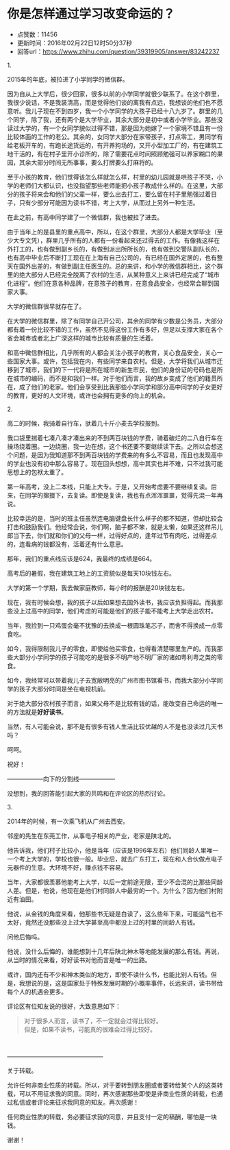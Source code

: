 # 你是怎样通过学习改变命运的？
- 点赞数：11456
- 更新时间：2016年02月22日12时50分37秒
- 回答url：https://www.zhihu.com/question/39319905/answer/83242237
<body>
 <p data-pid="ntGEK9f1">1.</p>
 <p data-pid="OYUo-ODn">2015年的年底，被拉进了小学同学的微信群。</p>
 <p data-pid="c3ZL7tjD">因为自从上大学后，很少回家，很多以前的小学同学就很少联系了。在这个群里，我很少说话，不是我装清高，而是觉得他们谈的离我有点远，我想谈的他们也不愿意听。我儿子现在不到四岁，我一个小学同学的大孩子已经十八九岁了。群里的几个同学，除了我，还有两个是大学毕业，其余大部分是初中或者小学毕业。那些没读过大学的，有一个女同学貌似过得不错，那是因为她嫁了一个家境不错且有一份比较体面的工作的老公。其余的，女同学大部分在家带孩子，打点零工，男同学有给老板开车的，有跑长途货运的，有开养狗场的，又开小型加工厂的，有在建筑工地干活的，有在村子里开小诊所的，除了需要花点时间照顾勉强可以养家糊口的果园，其余大部分时间无所事事，要么打牌要么打麻将的。</p>
 <p data-pid="o3EIMwml">至于小孩的教育，他们觉得该怎么样就怎么样，村里的幼儿园就是哄孩子不哭，小学的老师们大都认识，也没指望那些老师能把小孩子教成什么样的。在这里，大部分的孩子将来会和他们的父辈一样，要么出去打工，要么留在村子里勉强过着日子，只有少部分可能因为读书不错，考上大学，从而过上另外一种生活。</p>
 <p data-pid="1H5B6Aky">在此之前，有高中同学建了一个微信群，我也被拉了进去。</p>
 <p data-pid="SVf71RHf">由于当年上的是县里的重点高中，所以，在这个群里，大部分人都是大学毕业（至少大专文凭），群里几乎所有的人都有一份看起来还过得去的工作。有像我这样在外打工的，也有做到副乡长的，有做到派出所所长的，也有做到交警队副队长的，也有高中毕业后不断打工现在在上海有自己公司的，有已经在国外定居的，也有整天在国外出差的，有做到副主任医生的。总的来讲，和小学的微信群相比，这个群里的绝大部分人已经完全脱离了农村的生活，从某种意义上来讲已经完成了“城市化进程”。他们在意各种品牌，在意孩子的教育，在意食品安全，也经常会聊到国家大事。</p>
 <p data-pid="L2aV_YLl">大学的微信群很早就存在了。</p>
 <p data-pid="Rtzet-58">在大学的微信群里，除了有同学自己开公司，其余的同学有少数是公务员，大部分都有着一份比较不错的工作，虽然不见得这份工作有多好，但足以支撑大家在各个省会城市或者北上广深这样的城市比较有质量的生活着。</p>
 <p data-pid="-7ni_-vE">和高中微信群相比，几乎所有的人都会关注小孩子的教育，关心食品安全，关心一些国家大事。或许，包括我在内，有些同学来自农村。但是，大学将我们从城市迁移到了城市，我们的下一代将是所在城市的新生市民，他们的身份证的号码也是所在城市的编码，而不是和我们一样。对于他们而言，我的故乡变成了他们的籍贯所在，成了他们的老家。他们会享受到比我那些小学同学和部分高中同学的子女更好的教育，更好的人文环境，或许也会拥有更多的向上的机会。</p>
 <p data-pid="54aLl3Z9">2.</p>
 <p data-pid="wmJimjnu">高二的时候，我骑着自行车，驮着几十斤小麦去学校报到。</p>
 <p data-pid="3qClCKUm">我口袋里揣着七凑八凑才凑出来的不到两百块钱的学费，骑着破烂的二八自行车在操场绕着圈。一边绕圈，我一边在想，这个书还要不要继续读下去。之所以会想这个问题，是因为我知道那不到两百块钱的学费来的有多么不容易，而且也发现高中的学业也没有初中那么容易了。现在回头想想，高中其实也并不难，只不过我可能思想上的包袱太重了。</p>
 <p data-pid="-NUfvw1p">第一年高考，没上二本线，只能上大专。于是，又开始考虑要不要继续复读。后来，在同学的撺掇下，去复读。即使是复读，我也有点浑浑噩噩，觉得先混一年再说。</p>
 <p data-pid="Ehnv9MDs">比较幸运的是，当时的班主任虽然连电脑键盘长什么样子的都不知道，但却比较会打击和鼓励我们。他经常会说，你们啊，脑子都不笨，就是太懒，如果还这样吊儿郎当下去，你们就和你们的父母一样，过得好点的，逢年过节有肉吃，过得差点的，连看病的钱都没有，活着还有什么意思。</p>
 <p data-pid="ojFk3J_I">那年，我们的重点线应该是624，我最终的成绩是664。</p>
 <p data-pid="337xVdQf">高考后的暑假，我在建筑工地上的工资貌似是每天10块钱左右。</p>
 <p data-pid="UmkfXkLH">大学的第一个学期，我去做家庭教师，每小时的报酬是20块钱左右。</p>
 <p data-pid="VnwOSMb0">现在，我有时候会想，我的孩子以后如果想去国外读书，我应该负担得起。而我那些没上过高中的同学，他们考虑的可能是他们的孩子能不能考上大学走出农村。</p>
 <p data-pid="QCYPfxyn">当年，我捡到一只鸡蛋会毫不犹豫的去换成一根圆珠笔芯子，而舍不得换成一点零食吃。</p>
 <p data-pid="KqVa6WcU">如今，我得限制我儿子的零食，即使给他买零食，也得看清楚哪里生产的。而我那些大部分小学同学的孩子可能吃的是很多不明产地不明厂家的诸如粤利粤之类的零食。</p>
 <p data-pid="mbMzPUcq">如今，我经常可以带着我儿子去宽敞明亮的广州市图书馆看书，而我大部分小学同学的孩子大部分时间是坐在电视机前。</p>
 <p data-pid="BFOuO_j8">对于绝大部分农村孩子而言，如果父母不是比较有钱的话，能改变自己命运的唯一的方法就是<b>好好读书</b>。</p>
 <p data-pid="fsC6qqSy">当然，有人可能会说，那不是有很多有钱人生活比较优越的人不是也没读过几天书吗？</p>
 <p data-pid="DlCM47C8">呵呵。</p>
 <p data-pid="9wqldTbp">祝好！</p>
 <p data-pid="tqP07RwE">——————向下的分割线——————</p>
 <p data-pid="I-aqXjez">没想到，我的回答能引起大家的共鸣和在评论区的热烈讨论。</p>
 <p data-pid="Lfn93n4O">3.</p>
 <p data-pid="_190RxiW">2014年的时候，有一次乘飞机从广州去西安。</p>
 <p data-pid="gr6y3mku">邻座的先生在东莞工作，从事电子相关的产业，老家是陕北的。</p>
 <p data-pid="tLHCtuoj">他告诉我，他们村子比较小，他是当年（应该是1996年左右）他们同龄人里唯一一个考上大学的，学校也很一般。毕业后，就去广东打工，现在和人合伙做点电子元器件的生意。大环境不好，赚点钱不容易。</p>
 <p data-pid="txSKty2Y">当年，大家都很羡慕他能考上大学，以后一定前途无限，至少不会混的比那些同龄人差。但是，他说，他现在是他们村同龄人中最穷的一个。为什么？因为他们村附近有油田。</p>
 <p data-pid="g4rL2sQa">他说，从金钱的角度来看，他那些书无疑是白读了，这么些年下来，可能运气也不太好，竟然还没那些没上过大学甚至高中都没上过的村里的同龄人有钱。</p>
 <p data-pid="1BsGn3aC">问他后悔吗。</p>
 <p data-pid="fvybRF-T">他说，没什么后悔的，谁能想到十几年后陕北神木等地能发展的那么有钱。再说，从当时的情况来看，好好读书对他而言是唯一的出路。</p>
 <p data-pid="UFaMmu3F">或许，国内还有不少和神木类似的地方，即使不读什么书，也能比别人有钱。但是，我想说的是，这是国家处于特殊发展时期的小概率事件，长远来讲，读书带给每个人的机遇会更多。</p>
 <p data-pid="KoRL8jeG">评论区有位知友说的很好，大致意思如下：</p>
 <blockquote data-pid="aFkgWE-x">
  对于很多人而言，读书了，不一定就会过得比较好。
  <br>
  但是，如果不读书，可能真的很难会过得比较好。
 </blockquote>
 <br>
 <p data-pid="FdmCHc6M">————————————————</p>
 <p data-pid="f-gYDq0h">关于转载。</p>
 <p data-pid="mdoUpu7v">允许任何非商业性质的转载。所以，对于要转到朋友圈或者要转给某个人的这类转载，可以不用征求我的同意。同时，再次感谢那些即使是非商业性质的转载，也通过私信或者评论来征求我同意的知友。再次感谢！</p>
 <p data-pid="kVJU5pbD">任何商业性质的转载，务必要征求我的同意，并且支付一定的稿酬，哪怕是一块钱。</p>
 <p data-pid="yqT_TIVv">谢谢！</p>
</body>